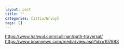 ```yaml
---
layout: post
title: ""
categories: [Istio/Envoy]
tags: []
---
```


https://www.hahwul.com/cullinan/path-traversal/
https://www.boannews.com/media/view.asp?idx=107983
